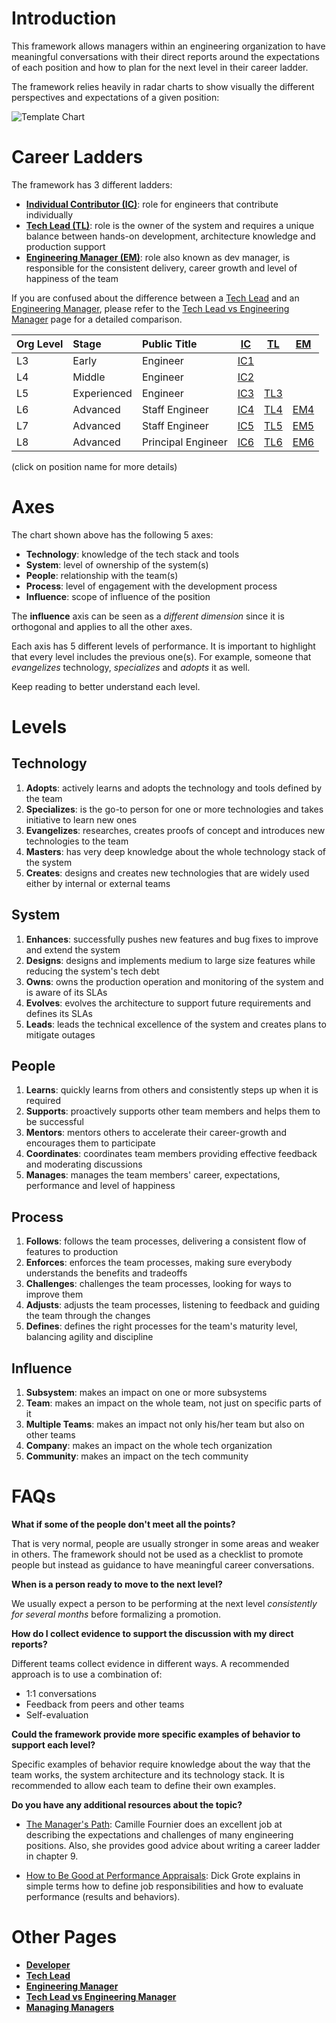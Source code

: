 # Introduction

This framework allows managers within an engineering organization to have meaningful conversations with their direct reports around the expectations of each position and how to plan for the next level in their career ladder.

The framework relies heavily in radar charts to show visually the different perspectives and expectations of a given position:

![Template Chart](charts/template.png)

# Career Ladders

The framework has 3 different ladders:

* [**Individual Contributor (IC)**](ic.md): role for engineers that contribute individually
* [**Tech Lead (TL)**](tl.md): role is the owner of the system and requires a unique balance between hands-on development, architecture knowledge and production support
* [**Engineering Manager (EM)**](em.md): role also known as dev manager, is responsible for the consistent delivery, career growth and level of happiness of the team

If you are confused about the difference between a [Tech Lead](tl.md) and an [Engineering Manager](em.md), please refer to the [Tech Lead vs Engineering Manager](tl-vs-em.md) page for a detailed comparison.

| Org Level | Stage | Public Title | [IC](ic.md) | [TL](tl.md) | [EM](em.md) |
| :-- | :--- | :-- | :---: | :---: | :---: |
| L3 | Early | Engineer | [IC1](ic.md#ic1) | | | |
| L4 | Middle | Engineer | [IC2](ic.md#ic2) | | | |
| L5 | Experienced | Engineer | [IC3](ic.md#ic3) | [TL3](tl.md#tl3) |
| L6 | Advanced | Staff Engineer | [IC4](ic.md#ic4) | [TL4](tl.md#tl4) | [EM4](em.md#em4) |
| L7 | Advanced | Staff Engineer | [IC5](ic.md#ic5) | [TL5](tl.md#tl5) | [EM5](em.md#em5) |
| L8 | Advanced | Principal Engineer | [IC6](ic.md#ic6) | [TL6](tl.md#tl6) | [EM6](em.md#em6) |

(click on position name for more details)

# Axes

The chart shown above has the following 5 axes:
* **Technology**: knowledge of the tech stack and tools
* **System**: level of ownership of the system(s)
* **People**: relationship with the team(s)
* **Process**: level of engagement with the development process
* **Influence**: scope of influence of the position

The **influence** axis can be seen as a *different dimension* since it is orthogonal and applies to all the other axes.

Each axis has 5 different levels of performance. It is important to highlight that every level includes the previous one(s). For example, someone that *evangelizes* technology, *specializes* and *adopts* it as well.

Keep reading to better understand each level.

# Levels

## Technology

1. **Adopts**: actively learns and adopts the technology and tools defined by the team
2. **Specializes**: is the go-to person for one or more technologies and takes initiative to learn new ones
3. **Evangelizes**: researches, creates proofs of concept and introduces new technologies to the team
4. **Masters**: has very deep knowledge about the whole technology stack of the system
5. **Creates**: designs and creates new technologies that are widely used either by internal or external teams

## System

1. **Enhances**: successfully pushes new features and bug fixes to improve and extend the system
2. **Designs**: designs and implements medium to large size features while reducing the system's tech debt
3. **Owns**: owns the production operation and monitoring of the system and is aware of its SLAs
4. **Evolves**: evolves the architecture to support future requirements and defines its SLAs
5. **Leads**: leads the technical excellence of the system and creates plans to mitigate outages

## People

1. **Learns**: quickly learns from others and consistently steps up when it is required
2. **Supports**: proactively supports other team members and helps them to be successful
3. **Mentors**: mentors others to accelerate their career-growth and encourages them to participate
4. **Coordinates**: coordinates team members providing effective feedback and moderating discussions
5. **Manages**: manages the team members' career, expectations, performance and level of happiness

## Process

1. **Follows**: follows the team processes, delivering a consistent flow of features to production
2. **Enforces**: enforces the team processes, making sure everybody understands the benefits and tradeoffs
3. **Challenges**: challenges the team processes, looking for ways to improve them
4. **Adjusts**: adjusts the team processes, listening to feedback and guiding the team through the changes
5. **Defines**: defines the right processes for the team's maturity level, balancing agility and discipline

## Influence

1. **Subsystem**: makes an impact on one or more subsystems
2. **Team**: makes an impact on the whole team, not just on specific parts of it
3. **Multiple Teams**: makes an impact not only his/her team but also on other teams
4. **Company**: makes an impact on the whole tech organization
5. **Community**: makes an impact on the tech community

# FAQs

**What if some of the people don't meet all the points?**

That is very normal, people are usually stronger in some areas and weaker in others. The framework should not be used as a checklist to promote people but instead as guidance to have meaningful career conversations.

**When is a person ready to move to the next level?**

We usually expect a person to be performing at the next level *consistently for several months* before formalizing a promotion.

**How do I collect evidence to support the discussion with my direct reports?**

Different teams collect evidence in different ways. A recommended approach is to use a combination of:
* 1:1 conversations
* Feedback from peers and other teams
* Self-evaluation

**Could the framework provide more specific examples of behavior to support each level?**

Specific examples of behavior require knowledge about the way that the team works, the system architecture and its technology stack. It is recommended to allow each team to define their own examples.

**Do you have any additional resources about the topic?**

* [The Manager's Path](http://shop.oreilly.com/product/0636920056843.do): Camille Fournier does an excellent job at describing the expectations and challenges of many engineering positions. Also, she provides good advice about writing a career ladder in chapter 9.

* [How to Be Good at Performance Appraisals](https://store.hbr.org/product/how-to-be-good-at-performance-appraisals-simple-effective-done-right/10295): Dick Grote explains in simple terms how to define job responsibilities and how to evaluate performance (results and behaviors).

# Other Pages

* [**Developer**](ic.md)
* [**Tech Lead**](tl.md)
* [**Engineering Manager**](em.md)
* [**Tech Lead vs Engineering Manager**](tl-vs-em.md)
* [**Managing Managers**](emm.md)
